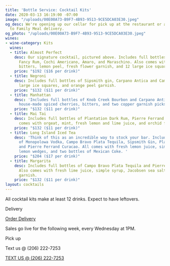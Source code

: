 ```yaml
---
title: 'Bottle Service: Cocktail Kits'
date: 2020-03-13 16:19:00 -07:00
image: "/uploads/00E00A73-B9F7-4B93-9513-9CE5DCA03E30.jpeg"
og_desc: We're opening up our cellar for pick up at the restaurant or as an add-on
  to Family Meal delivery.
og_photo: "/uploads/00E00A73-B9F7-4B93-9513-9CE5DCA03E30.jpeg"
wines:
- wine-category: Kits
  wines:
  - title: Almost Perfect
    desc: Our signature cocktail, pictured above. Includes full bottles of Stiggin's
      Fancy Rum, Cochi Americano, Amaro, and Maraschino. Also comes with grenadine,
      bitters, lemon peel, fresh flower garnish, and 12 large ice squares.
    price: "$192 ($16 per drink)"
  - title: Negroni
    desc: Includes full bottles of Sipsmith gin, Carpano Antica and Campari with 12
      large ice squares, and orange peel garnish.
    price: "$132 ($11 per drink)"
  - title: Manhattan
    desc: 'Includes full bottles of Knob Creek Bourbon and Carpano Antica, James''
      house-made spiced cherries, bitters, and two copper garnish picks. '
    price: "$132 ($11 per drink)"
  - title: Mai Tai
    desc: Includes full bottles of Plantation Dark Rum, Pierre Ferrand Curacao. Also
      comes with orgeat, mint, fresh lemon and lime juice, and orchid flower garnish.
    price: "$132 ($11 per drink)"
  - title: Long Island Iced Tea
    desc: 'Think of this as an incredible way to stock your bar. Includes full bottles
      of Monopolowa Vodka, Campo Bravo Plata Tequila, Sipsmith Gin, Plantation Rum,
      and Pierre Ferrand Curacao. All comes with fresh lemon juice, simple syrup,
      lemon wedges, and two bottles of Mexican Coke. '
    price: "$204 ($17 per drink)"
  - title: Margarita
    desc: Includes full bottles of Campo Bravo Plata Tequila and Pierre Ferrand Curacao.
      Also comes with fresh lime juice, simple syrup, Jacobsen sea salt, and lime
      garnish.
    price: "$132 ($11 per drink)"
layout: cocktails
---
```


All cocktail kits make at least 12 drinks. Expect to have leftovers.

<p class="mb0 mt3 Caption">Delivery</p>
<div class="mt3">
  <div class="EventsButton mb7">
    <a class="Caption" target="_blank" href="https://www.exploretock.com/canlis/experience/112787">
      Order Delivery
    </a>
  </div>
</div>
<p class="mb2 d-mb3">Sales go live for the following week, every Wednesday at 1PM.</p>

<p class="mb2 d-mb0 mt2 Caption">Pick up</p>
<p class="mb4 ShowDesktop">Text us @ (206) 222-7253</p>

<div class="mt2 mb4 ShowMobile">
  <div class="EventsButton mb8">
    <a class="Caption" href="sms:+12062227253">
      TEXT US @ (206) 222-7253
    </a>
  </div>
</div>

<div class="Divider mt4 d-mt5 op30 mb3"></div>



